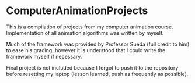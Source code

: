 # ComputerAnimationProjects
This is a compilation of projects from my computer animation course.
Implementation of all animation algorithms was written by myself.

Much of the framework was provided by Professor Sueda (full credit to him) to ease his grading, however it is understood that I could
write the framework myself if necessary.

Final project is not included because I forgot to push it to the repository before resetting my laptop (lesson learned, push as frequently as possible).
